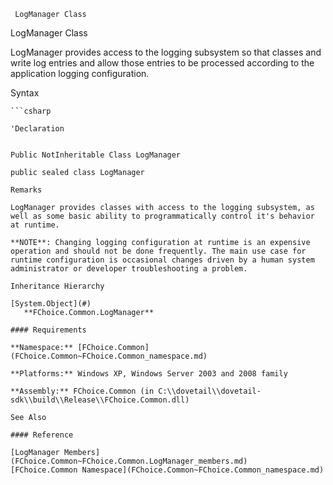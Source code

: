 ﻿     LogManager Class                                                   

LogManager Class

LogManager provides access to the logging subsystem so that classes and write log entries and allow those entries to be processed according to the application logging configuration.

Syntax

```vbnet
```csharp

'Declaration
 

Public NotInheritable Class LogManager 

public sealed class LogManager 

Remarks

LogManager provides classes with access to the logging subsystem, as well as some basic ability to programmatically control it's behavior at runtime.

**NOTE**: Changing logging configuration at runtime is an expensive operation and should not be done frequently. The main use case for runtime configuration is occasional changes driven by a human system administrator or developer troubleshooting a problem.

Inheritance Hierarchy

[System.Object](#)  
   **FChoice.Common.LogManager**  

#### Requirements

**Namespace:** [FChoice.Common](FChoice.Common~FChoice.Common_namespace.md)

**Platforms:** Windows XP, Windows Server 2003 and 2008 family

**Assembly:** FChoice.Common (in C:\\dovetail\\dovetail-sdk\\build\\Release\\FChoice.Common.dll)

See Also

#### Reference

[LogManager Members](FChoice.Common~FChoice.Common.LogManager_members.md)  
[FChoice.Common Namespace](FChoice.Common~FChoice.Common_namespace.md)